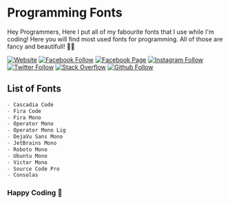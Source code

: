# **Programming Fonts**

Hey Programmers,
Here I put all of my fabourite fonts that I use while I'm coding! Here you will find most used fonts for programming. All of those are fancy and beautifull! 🎉🔥

[![Website](https://img.shields.io/website?label=saminyasar%20🚀&name=hello&style=flat&url=https://saminyasar.netlify.app/)](https://saminyasar.netlify.app/)
[![Facebook Follow](https://img.shields.io/badge/Facebook-Follow-brightgreen)](https://www.facebook.com/saminyasar004/)
[![Facebook Page](https://img.shields.io/badge/Facebook-Page-brightgreen)](https://www.facebook.com/saminyasar04/)
[![Instagram Follow](https://img.shields.io/badge/Instagram-Follow-brightgreen)](https://instagram.com/saminyasar004/)
[![Twitter Follow](https://img.shields.io/badge/Twitter-Follow-brightgreen)](https://twitter.com/saminyasar004/)
[![Stack Overflow](https://img.shields.io/badge/Stack%20Overflow-Questions-brightgreen)](https://stackoverflow.com/users/14735945/samin-yasar)
[![Github Follow](https://img.shields.io/github/followers/saminyasar004?label=saminyasar004&style=social)](https://github.com/saminyasar004/)

## **List of Fonts**

```javascript
- Cascadia Code
- Fira Code
- Fira Mono
- Operator Mono
- Operator Mono Lig
- DejaVu Sans Mono
- JetBrains Mono
- Roboto Mono
- Ubuntu Mono
- Victor Mono
- Source Code Pro
- Consolas
```

### Happy Coding 🚀
